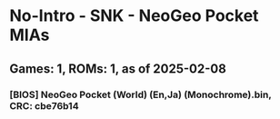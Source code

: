 # No-Intro - SNK - NeoGeo Pocket MIAs
## Games: 1, ROMs: 1, as of 2025-02-08

### [BIOS] NeoGeo Pocket (World) (En,Ja) (Monochrome).bin, CRC: cbe76b14
